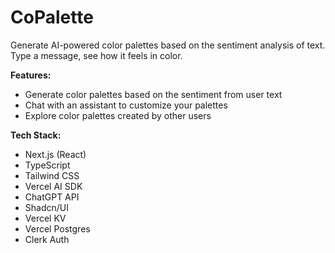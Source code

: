 # CoPalette

Generate AI-powered color palettes based on the sentiment analysis of text. Type a message, see how it feels in color.

**Features:**

- Generate color palettes based on the sentiment from user text
- Chat with an assistant to customize your palettes
- Explore color palettes created by other users

**Tech Stack:**

- Next.js (React)
- TypeScript
- Tailwind CSS
- Vercel AI SDK
- ChatGPT API
- Shadcn/UI
- Vercel KV
- Vercel Postgres
- Clerk Auth
